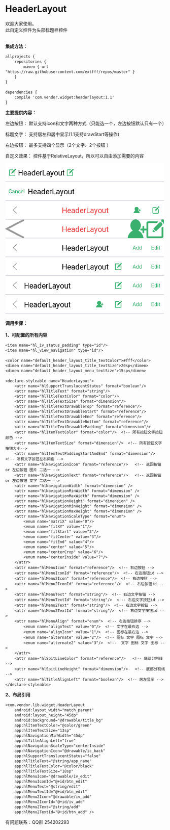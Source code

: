 # HeaderLayout
欢迎大家使用。<br>
此自定义控件为头部标题栏控件<br><br>

<B>集成方法：</B>

    allprojects {
        repositories {
            maven { url "https://raw.githubusercontent.com/extfff/repos/master" }
        }
    }

    dependencies {
        compile 'com.vendor.widget:headerlayout:1.1'
    }

<B>主要提供内容：</B>

左边按钮：
默认支持icon和文字两种方式（只能选一个，左边按钮默认只有一个）

标题文字：
支持居左和居中显示(1.1支持drawStart等操作)

右边按钮：
最多支持四个显示（2个文字、2个按钮 ）

自定义效果：
控件基于RelativeLayout，所以可以自由添加需要的内容

![截了个图](./img.png)

<B>调用步骤：</B><br><br>
**1、可配置的所有内容**

    <item name="hl_iv_status_padding" type="id"/>
    <item name="hl_view_navigation" type="id"/>

    <color name="default_header_layout_title_textColor">#fff</color>
    <dimen name="default_header_layout_title_textSize">20sp</dimen>
    <dimen name="default_header_layout_menu_textSize">15sp</dimen>

    <declare-styleable name="HeaderLayout">
        <attr name="hlSupportTranslucentStatus" format="boolean"/>
        <attr name="hlTitleText" format="string"/>
        <attr name="hlTitleTextColor" format="color"/>
        <attr name="hlTitleTextSize" format="dimension"/>
        <attr name="hlTitleTextDrawableTop" format="reference"/>
        <attr name="hlTitleTextDrawableStart" format="reference"/>
        <attr name="hlTitleTextDrawableEnd" format="reference"/>
        <attr name="hlTitleTextDrawableBottom" format="reference"/>
        <attr name="hlTitleTextDrawablePadding" format="dimension"/>
        <attr name="hlItemTextColor" format="color"/>  <!-- 所有按钮文字按钮颜色 -->
        <attr name="hlItemTextSize" format="dimension"/>  <!-- 所有按钮文字按钮大小-->
        <attr name="hlItemTextPaddingStartAndEnd" format="dimension"/>  <!-- 所有文字按钮左右间距 -->
        <attr name="hlNavigationIcon" format="reference"/>   <!-- 返回按钮 or 左边按钮 图片 二选一 -->
        <attr name="hlNavigationText" format="reference"/>   <!-- 返回按钮 or 左边按钮 文字 二选一 -->
        <attr name="hlNavigationWidth" format="dimension" />
        <attr name="hlNavigationMinWidth" format="dimension" />
        <attr name="hlNavigationMaxWidth" format="dimension" />
        <attr name="hlNavigationHeight" format="dimension" />
        <attr name="hlNavigationMinHeight" format="dimension" />
        <attr name="hlNavigationMaxHeight" format="dimension" />
        <attr name="hlNavigationScaleType" format="enum">
            <enum name="matriX" value="0"/>
            <enum name="fitXY" value="1"/>
            <enum name="fitStart" value="2"/>
            <enum name="fitCenter" value="3"/>
            <enum name="fitEnd" value="4"/>
            <enum name="center" value="5"/>
            <enum name="centerCrop" value="6"/>
            <enum name="centerInside" value="7"/>
        </attr>
        <attr name="hlMenuIcon" format="reference"/>  <!-- 右边按钮 -->
        <attr name="hlMenuIconId" format="reference"/>  <!-- 右边按钮id -->
        <attr name="hlMenu2Icon" format="reference"/>  <!-- 右边按钮 -->
        <attr name="hlMenu2IconId" format="reference"/>  <!-- 右边按钮id -->
        <attr name="hlMenuText" format="string"/>  <!-- 右边文字按钮 -->
        <attr name="hlMenuTextId" format="string"/>  <!-- 右边文字按钮id -->
        <attr name="hlMenu2Text" format="string"/>  <!-- 右边文字按钮 -->
        <attr name="hlMenu2TextId" format="string"/>  <!-- 右边文字按钮id -->
        <attr name="hlMenuAlign" format="enum">  <!-- 右边按钮排序 -->
            <enum name="alignText" value="0"/>  <!-- 文字在最右边 -->
            <enum name="alignIcon" value="1"/>  <!-- 图标在最右边 -->
            <enum name="alternate" value="2"/>  <!-- 图标 文字 图标 文字 -->
            <enum name="alternate2" value="3"/>  <!--  文字 图标 文字 图标 -->
        </attr>
        <attr name="hlSpitLineColor" format="reference"/>   <!-- 底部分割线 -->
        <attr name="hlSpitLineHeight" format="dimension"/>   <!-- 底部分割线 -->
        <attr name="hlTitleAlignLeft" format="boolean"/>  <!-- 居左显示 -->
    </declare-styleable>

**2、布局引用**

    <com.vendor.lib.widget.HeaderLayout
        android:layout_width="match_parent"
        android:layout_height="45dp"
        android:background="@drawable/title_bg"
        app:hlItemTextColor="@color/green"
        app:hlItemTextSize="13sp"
        app:hlNavigationMinWidth="45dp"
        app:hlTitleAlignLeft="true"
        app:hlNavigationScaleType="centerInside"
        app:hlNavigationIcon="@drawable/ic_back"
        app:hlSupportTranslucentStatus="false"
        app:hlTitleText="@string/app_name"
        app:hlTitleTextColor="@color/black"
        app:hlTitleTextSize="18sp"
        app:hlMenuIcon="@drawable/iv_edit"
        app:hlMenuIconId="@+id/btn_edit"
        app:hlMenuText="@string/edit"
        app:hlMenuTextId="@+id/btn_edit"
        app:hlMenu2Icon="@drawable/iv_add"
        app:hlMenu2IconId="@+id/iv_add"
        app:hlMenu2Text="@string/add"
        app:hlMenu2TextId="@+id/btn_add" />

有问题联系：QQ群 254202293